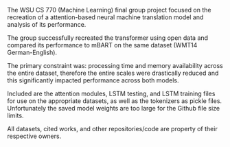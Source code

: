 The WSU CS 770 (Machine Learning) final group project focused on the recreation of a attention-based neural machine translation model and analysis of its performance.

The group successfully recreated the transformer using open data and compared its performance to mBART on the same dataset (WMT14 German-English).

The primary constraint was: processing time and memory availability across the entire dataset, therefore the entire scales were drastically reduced and this significantly impacted performance across both models.

Included are the attention modules, LSTM testing, and LSTM training files for use on the appropriate datasets, as well as the tokenizers as pickle files. Unfortunately the saved model weights are too large for the Github file size limits.

All datasets, cited works, and other repositories/code are property of their respective owners.
